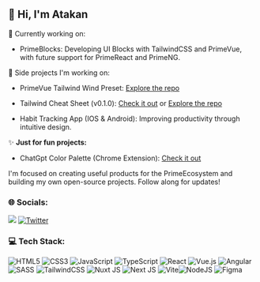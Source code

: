 ## 💫 Hi, I'm Atakan

🔭 Currently working on: 
- PrimeBlocks: Developing UI Blocks with TailwindCSS and PrimeVue, with future support for PrimeReact and PrimeNG.

🌟 Side projects I'm working on: 
- PrimeVue Tailwind Wind Preset: [Explore the repo](https://github.com/atakantepe/primevue-tailwind-wind)
  
- Tailwind Cheat Sheet (v0.1.0): [Check it out](https://www.atakantepe.com/tailwind-cheat-sheet/) or [Explore the repo](https://github.com/atakantepe/tailwind-cheat-sheet)
  
- Habit Tracking App (IOS & Android): Improving productivity through intuitive design.


✨ **Just for fun projects:** 
- ChatGpt Color Palette (Chrome Extension): [Check it out](https://chromewebstore.google.com/detail/chatgpt-color-palette/aciphlinjcaocamlhcmmebaeaepfijco?hl=en-GB&authuser=0)


I'm focused on creating useful products for the PrimeEcosystem and building my own open-source projects. Follow along for updates!

### 🌐 Socials:
[![](https://img.shields.io/badge/LinkedIn-%230077B5.svg?logo=linkedin&logoColor=white)](https://linkedin.com/in/atakantepe) [![Twitter](https://img.shields.io/badge/X-black.svg?logo=X&logoColor=white)](https://x.com/atkntepe) 

### 💻 Tech Stack:
![HTML5](https://img.shields.io/badge/html5-%23E34F26.svg?style=for-the-badge&logo=html5&logoColor=white) ![CSS3](https://img.shields.io/badge/css3-%231572B6.svg?style=for-the-badge&logo=css3&logoColor=white) ![JavaScript](https://img.shields.io/badge/javascript-%23323330.svg?style=for-the-badge&logo=javascript&logoColor=%23F7DF1E) ![TypeScript](https://img.shields.io/badge/typescript-%23007ACC.svg?style=for-the-badge&logo=typescript&logoColor=white) ![React](https://img.shields.io/badge/react-%2320232a.svg?style=for-the-badge&logo=react&logoColor=%2361DAFB) ![Vue.js](https://img.shields.io/badge/vue.js-%2335495e.svg?style=for-the-badge&logo=vuedotjs&logoColor=%234FC08D) ![Angular](https://img.shields.io/badge/angular-%23DD0031.svg?style=for-the-badge&logo=angular&logoColor=white)  ![SASS](https://img.shields.io/badge/SASS-hotpink.svg?style=for-the-badge&logo=SASS&logoColor=white) ![TailwindCSS](https://img.shields.io/badge/tailwindcss-%2338B2AC.svg?style=for-the-badge&logo=tailwind-css&logoColor=white) ![Nuxt JS](https://img.shields.io/badge/Nuxt-002E3B?style=for-the-badge&logo=nuxt.js&logoColor=#00DC82) ![Next JS](https://img.shields.io/badge/Next-black?style=for-the-badge&logo=next.js&logoColor=white)  ![Vite](https://img.shields.io/badge/vite-%23646CFF.svg?style=for-the-badge&logo=vite&logoColor=white)![NodeJS](https://img.shields.io/badge/node.js-6DA55F?style=for-the-badge&logo=node.js&logoColor=white)   ![Figma](https://img.shields.io/badge/figma-%23F24E1E.svg?style=for-the-badge&logo=figma&logoColor=white)
<br/>
<!-- ![](https://github-readme-streak-stats.herokuapp.com/?user=atakantepe&theme=dark&hide_border=false)<br/> -->

<!-- Proudly created with GPRM ( https://gprm.itsvg.in )
